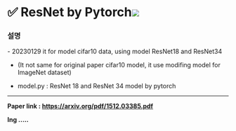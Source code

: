 <h1>✅ ResNet by Pytorch<img src="https://img.shields.io/badge/PyTorch-EE4C2C?style=flat-square&logo=PyTorch&logoColor=white"/></h1>

<h3>설명</h3>
- 20230129 it for model cifar10 data, using model ResNet18 and ResNet34

- (It not same for original paper cifar10 model, it use modifing model for ImageNet dataset)

- model.py : ResNet 18 and ResNet 34 model by pytorch 

---

<b>Paper link : <a href="https://arxiv.org/pdf/1512.03385.pdf">https://arxiv.org/pdf/1512.03385.pdf</a>


Ing .....
